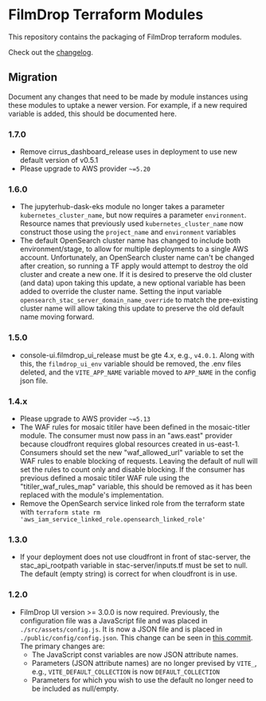 # FilmDrop Terraform Modules

This repository contains the packaging of FilmDrop terraform modules.

Check out the [changelog](CHANGELOG.md).

## Migration

Document any changes that need to be made by module instances using these modules to uptake
a newer version. For example, if a new required variable is added, this should be documented here.

### 1.7.0

- Remove cirrus_dashboard_release uses in deployment to use new default version of v0.5.1
- Please upgrade to AWS provider `~=5.20`

### 1.6.0

- The jupyterhub-dask-eks module no longer takes a parameter `kubernetes_cluster_name`,
  but now requires a parameter `environment`. Resource names that previously used
  `kubernetes_cluster_name` now construct those using the `project_name` and `environment`
  variables
- The default OpenSearch cluster name has changed to include both environment/stage, to allow for multiple deployments to a single AWS account.  Unfortunately, an OpenSearch cluster name can't be changed after creation, so running a TF apply would attempt to destroy the old cluster and create a new one.  If it is desired to preserve the old cluster (and data) upon taking this update, a new optional variable has been added to override the cluster name.  Setting the input variable `opensearch_stac_server_domain_name_override` to match the pre-existing cluster name will allow taking this update to preserve the old default name moving forward.

### 1.5.0

- console-ui.filmdrop_ui_release must be gte 4.x, e.g., `v4.0.1`. Along with this,
  the `filmdrop_ui_env` variable should be removed, the .env files deleted, and the
  `VITE_APP_NAME` variable moved to `APP_NAME` in the config json file.

### 1.4.x

- Please upgrade to AWS provider `~=5.13`
- The WAF rules for mosaic titiler have been defined in the mosaic-titler module.  The consumer
  must now pass in an "aws.east" provider because cloudfront requires global resources created in
  us-east-1.  Consumers should set the new "waf_allowed_url" variable to set the WAF rules to enable
  blocking of requests.  Leaving the default of null will set the rules to count only and disable
  blocking.  If the consumer has previous defined a mosaic titiler WAF rule using the "titiler_waf_rules_map"
  variable, this should be removed as it has been replaced with the module's implementation.
- Remove the OpenSearch service linked role from the terraform state with `terraform state rm 'aws_iam_service_linked_role.opensearch_linked_role'`

### 1.3.0

- If your deployment does not use cloudfront in front of stac-server, the stac_api_rootpath variable
  in stac-server/inputs.tf must be set to null.  The default (empty string) is correct for when
  cloudfront is in use.

### 1.2.0

- FilmDrop UI version >= 3.0.0 is now required. Previously, the configuration file was a
  JavaScript file and was placed in `./src/assets/config.js`. It is now a JSON file and is
  placed in `./public/config/config.json`. This change can be seen in
  [this commit](https://github.com/Element84/filmdrop-ui/pull/202/files#diff-06572a96a58dc510037d5efa622f9bec8519bc1beab13c9f251e97e657a9d4ed).
  The primary changes are:
  - The JavaScript const variables are now JSON attribute names.
  - Parameters (JSON attribute names) are no longer prevised by `VITE_`, e.g.,
    `VITE_DEFAULT_COLLECTION` is now `DEFAULT_COLLECTION`
  - Parameters for which you wish to use the default no longer need to be included as null/empty.
